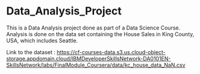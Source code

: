 # Data_Analysis_Project
This is a Data Analysis project done as part of a Data Science Course.
Analysis is done on the data set containing the House Sales in King County, USA, which includes Seattle.  

Link to the dataset : https://cf-courses-data.s3.us.cloud-object-storage.appdomain.cloud/IBMDeveloperSkillsNetwork-DA0101EN-SkillsNetwork/labs/FinalModule_Coursera/data/kc_house_data_NaN.csv
